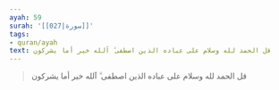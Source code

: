 ```yaml
---
ayah: 59
surah: '[[027|سورة]]'
tags:
- quran/ayah
text: قل الحمد لله وسلام على عباده الذين اصطفى ۗ آلله خير أما يشركون
---
```

> قل الحمد لله وسلام على عباده الذين اصطفى ۗ آلله خير أما يشركون
